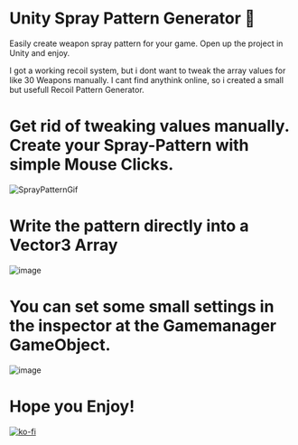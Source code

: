 # Unity Spray Pattern Generator 🔫
Easily create weapon spray pattern for your game. Open up the project in Unity and enjoy.

I got a working recoil system, but i dont want to tweak the array values for like 30 Weapons manually. I cant find anythink online, so i created a small but usefull Recoil Pattern Generator.

# Get rid of tweaking values manually. Create your Spray-Pattern with simple Mouse Clicks.
![SprayPatternGif](https://github.com/user-attachments/assets/2f72e71a-65ae-477c-b8bb-2c6d4d2f9471)

# Write the pattern directly into a Vector3 Array
![image](https://github.com/user-attachments/assets/ee4891c6-53c5-4733-b472-7dddc97d57dd)

# You can set some small settings in the inspector at the Gamemanager GameObject.
![image](https://github.com/user-attachments/assets/9ade9f8f-3ab8-4efd-b627-d4001fda1f35)


# Hope you Enjoy!
[![ko-fi](https://ko-fi.com/img/githubbutton_sm.svg)](https://ko-fi.com/G2G7Y3N3M)
